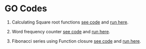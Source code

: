 # GO Codes

1. Calculating Square root functions [see code](https://github.com/samihan25/GO-Codes/blob/master/calculate%20square%20root%20without%20build%20in%20function.go) and [run here](https://play.golang.org/p/zGCm1CVcfDf).

2. Word frequency counter [see code](https://github.com/samihan25/GO-Codes/blob/master/word%20frequency%20counter%20using%20maps.go) and [run here](https://play.golang.org/p/V5iuzeGjjuk).

3. Fibonacci series using Function closure [see code](https://github.com/samihan25/GO-Codes/blob/master/fibonacci%20series%20using%20function%20closure.go) and [run here](https://play.golang.org/p/L3Fhr6bfGgY).
